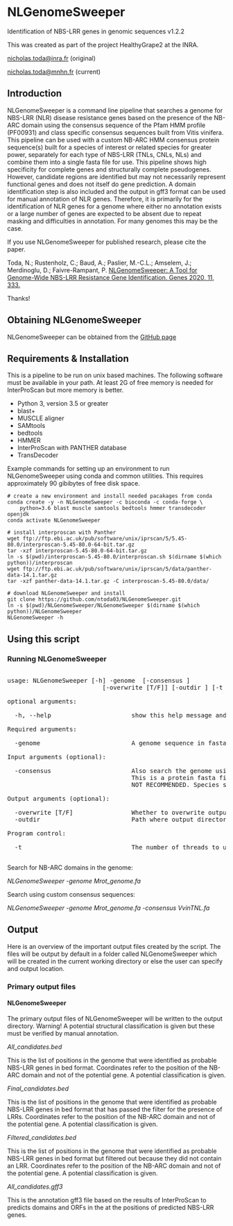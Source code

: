 # NLGenomeSweeper
Identification of NBS-LRR genes in genomic sequences
v1.2.2

This was created as part of the project HealthyGrape2 at the INRA.

nicholas.toda@inra.fr (original)

nicholas.toda@mnhn.fr (current)

## Introduction
NLGenomeSweeper is a command line pipeline that searches a genome for NBS-LRR (NLR) disease resistance 
genes based on the presence of the NB-ARC domain using the consensus sequence of the Pfam HMM profile (PF00931) 
and class specific consensus sequences built from Vitis vinifera. This pipeline can be used with a custom 
NB-ARC HMM consensus protein sequence(s) built for a species of interest or related species for greater power,
separately for each type of NBS-LRR (TNLs, CNLs, NLs) and combine them into a single fasta file for use. This 
pipeline shows high specificity for complete genes and structurally complete pseudogenes. However, candidate regions 
are identified but may not necessarily represent functional genes and does not itself do gene prediction. A domain 
identification step is also included and the output in gff3 format can be used for manual annotation of NLR 
genes. Therefore, it is primarily for the identification of NLR genes for a genome where either no annotation 
exists or a large number of genes are expected to be absent due to repeat masking and difficulties in annotation. 
For many genomes this may be the case. 

If you use NLGenomeSweeper for published research, please cite the paper. 

Toda, N.; Rustenholz, C.; Baud, A.; Paslier, M.-C.L.; Amselem, J.; Merdinoglu, D.; Faivre-Rampant, P. [NLGenomeSweeper: A Tool for Genome-Wide NBS-LRR Resistance Gene Identification. Genes 2020, 11, 333.](https://www.mdpi.com/2073-4425/11/3/333)
 
Thanks!

## Obtaining NLGenomeSweeper
NLGenomeSweeper can be obtained from the [GitHub page](https://github.com/ntoda03/NLGenomeSweeper)


## Requirements & Installation
This is a pipeline to be run on unix based machines.
The following software must be available in your path.
At least 2G of free memory is needed for InterProScan but more memory is better.

* Python 3, version 3.5 or greater
* blast+
* MUSCLE aligner
* SAMtools
* bedtools
* HMMER
* InterProScan with PANTHER database
* TransDecoder

Example commands for setting up an environment to run NLGenomeSweeper using conda and common utilities. This requires approximately 90 gibibytes of free disk space.

```
# create a new environment and install needed pacakages from conda
conda create -y -n NLGenomeSweeper -c bioconda -c conda-forge \
    python=3.6 blast muscle samtools bedtools hmmer transdecoder openjdk
conda activate NLGenomeSweeper

# install interproscan with Panther
wget ftp://ftp.ebi.ac.uk/pub/software/unix/iprscan/5/5.45-80.0/interproscan-5.45-80.0-64-bit.tar.gz
tar -xzf interproscan-5.45-80.0-64-bit.tar.gz
ln -s $(pwd)/interproscan-5.45-80.0/interproscan.sh $(dirname $(which python))/interproscan
wget ftp://ftp.ebi.ac.uk/pub/software/unix/iprscan/5/data/panther-data-14.1.tar.gz
tar -xzf panther-data-14.1.tar.gz -C interproscan-5.45-80.0/data/

# download NLGenomeSweeper and install
git clone https://github.com/ntoda03/NLGenomeSweeper.git
ln -s $(pwd)/NLGenomeSweeper/NLGenomeSweeper $(dirname $(which python))/NLGenomeSweeper
NLGenomeSweeper -h
```


## Using this script

### Running NLGenomeSweeper
<pre>

usage: NLGenomeSweeper [-h] -genome <fasta file> [-consensus <fasta file>]
                          [-overwrite [T/F]] [-outdir <path>] [-t <threads>]

optional arguments:

  -h, --help                      show this help message and exit

Required arguments:

  -genome <fasta file>                        A genome sequence in fasta format to search.

Input arguments (optional):

  -consensus <fasta file>                     Also search the genome using a custom NB-ARC consensus sequence(s).
                                  This is a protein fasta file of the domain sequence(s) only.
                                  NOT RECOMMENDED. Species specific consensus sequences are built by default.

Output arguments (optional):

  -overwrite [T/F]                Whether to overwrite output files if they already exist. [Default F] 
  -outdir <path>                        Path where output directory NLGenomeSweeper will be created. [Default ./] 

Program control:

  -t <threads>                             The number of threads to use.

</pre>
Search for NB-ARC domains in the genome:

*NLGenomeSweeper -genome Mrot_genome.fa*

Search using custom consensus sequences:

*NLGenomeSweeper -genome Mrot_genome.fa -consensus VvinTNL.fa*

## Output
Here is an overview of the important output files created by the script. The files will be output by default in a folder called NLGenomeSweeper which will be created in the current working directory or else the user can specify and output location. 

### Primary output files
#### NLGenomeSweeper
The primary output files of NLGenomeSweeper will be written to the output directory.
Warning! A potential structural classification is given but these must be verified by manual annotation.

*All_candidates.bed*

This is the list of positions in the genome that were identified as probable NBS-LRR genes in bed format. Coordinates refer to the position of the NB-ARC domain and not of the potential gene. A potential classification is given.

*Final_candidates.bed*

This is the list of positions in the genome that were identified as probable NBS-LRR genes in bed format that has passed the filter for the presence of LRRs. Coordinates refer to the position of the NB-ARC domain and not of the potential gene. A potential classification is given.

*Filtered_candidates.bed*

This is the list of positions in the genome that were identified as probable NBS-LRR genes in bed format but filtered out because they did not contain an LRR. Coordinates refer to the position of the NB-ARC domain and not of the potential gene. A potential classification is given.

*All_candidates.gff3*

This is the annotation gff3 file based on the results of InterProScan to predicts domains and ORFs in the at the positions of predicted NBS-LRR genes. 

